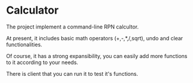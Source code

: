 # Calculator

The project implement a command-line RPN calcultor.

At present, it includes basic math operators (+,-,*,/,sqrt), undo and clear functionalities.

Of course, it has a strong expansibility, you can easily add more functions to it according to your needs.

There is client that you can run it to test it's functions.
